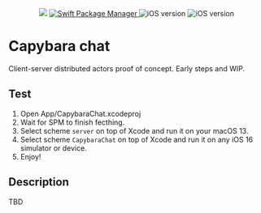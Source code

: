 <p align="center">
    <img src="https://img.shields.io/badge/Swift-5.7-orange.svg" />
    <a href="https://swift.org/package-manager">
        <img src="https://img.shields.io/badge/swiftpm-compatible-brightgreen.svg?style=flat" alt="Swift Package Manager" />
    </a>
     <img src="https://img.shields.io/badge/iOS-%3E%3D16.0-brightgreen" alt="iOS version"/>
     <img src="https://img.shields.io/badge/macos-%3E%3D13.0-brightgreen" alt="iOS version"/>
</p>

# Capybara chat

Client-server distributed actors proof of concept. Early steps and WIP.

## Test

1. Open App/CapybaraChat.xcodeproj
2. Wait for SPM to finish fecthing.
3. Select scheme `server` on top of Xcode and run it on your macOS 13.
4. Select scheme `CapybaraChat` on top of Xcode and run it on any iOS 16 simulator or device.
5. Enjoy!

## Description

TBD

